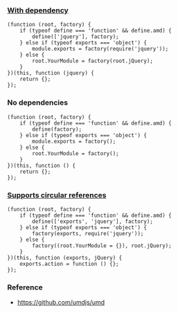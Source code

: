 ### [With dependency](https://github.com/umdjs/umd/blob/master/amdWebGlobal.js)

    (function (root, factory) {
        if (typeof define === 'function' && define.amd) {
            define(['jquery'], factory);
        } else if (typeof exports === 'object') {
            module.exports = factory(require('jquery'));
        } else {
            root.YourModule = factory(root.jQuery);
        }
    })(this, function (jquery) {
        return {};
    });

### No dependencies

    (function (root, factory) {
        if (typeof define === 'function' && define.amd) {
            define(factory);
        } else if (typeof exports === 'object') {
            module.exports = factory();
        } else {
            root.YourModule = factory();
        }
    })(this, function () {
        return {};
    });

### [Supports circular references](https://github.com/umdjs/umd/blob/master/commonjsStrict.js)

    (function (root, factory) {
        if (typeof define === 'function' && define.amd) {
            define(['exports', 'jquery'], factory);
        } else if (typeof exports === 'object') {
            factory(exports, require('jquery'));
        } else {
            factory((root.YourModule = {}), root.jQuery);
        }
    })(this, function (exports, jQuery) {
        exports.action = function () {};
    });

### Reference

-   https://github.com/umdjs/umd
